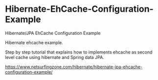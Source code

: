 # Hibernate-EhCache-Configuration-Example
Hibernate/JPA EhCache Configuration Example

Hibernate ehcache example.

Step by step tutorial that explains how to implements ehcache as second level cache using hibernate and Spring data JPA.

https://www.netsurfingzone.com/hibernate/hibernate-jpa-ehcache-configuration-example/


